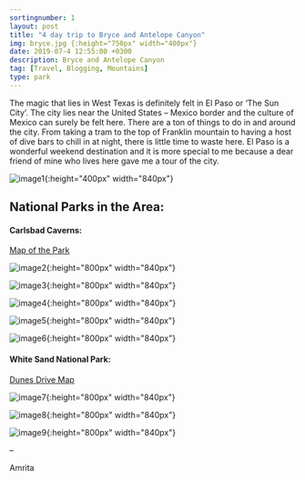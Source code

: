 ```yaml
---
sortingnumber: 1
layout: post
title: "4 day trip to Bryce and Antelope Canyon"
img: bryce.jpg {:height="750px" width="400px"}
date: 2019-07-4 12:55:00 +0300
description: Bryce and Antelope Canyon
tag: [Travel, Blogging, Mountains]
type: park
---
```


The magic that lies in West Texas is definitely felt in El Paso or ‘The Sun City’. The city lies near the United States – Mexico border and the culture of Mexico can surely be felt here. There are a ton of things to do in and around the city. From taking a tram to the top of Franklin mountain to having a host of dive bars to chill in at night, there is little time to waste here. El Paso is a wonderful weekend destination and it is more special to me because a dear friend of mine who lives here gave me a tour of the city.

![image1]({{site.baseurl}}/assets/img/el_paso_1.jpg){:height="400px" width="840px"}


## National Parks in the Area:


#### Carlsbad Caverns:

[Map of the Park](https://www.nps.gov/cave/planyourvisit/upload/cave_map.pdf)


![image2]({{site.baseurl}}/assets/img/el_paso_2.jpg){:height="800px" width="840px"}


![image3]({{site.baseurl}}/assets/img/el_paso_3.jpg){:height="800px" width="840px"}


![image4]({{site.baseurl}}/assets/img/el_paso_4.jpg){:height="800px" width="840px"}


![image5]({{site.baseurl}}/assets/img/el_paso_5.jpg){:height="800px" width="840px"}


![image6]({{site.baseurl}}/assets/img/el_paso_6.jpg){:height="800px" width="840px"}


#### White Sand National Park:

[Dunes Drive Map](https://www.nps.gov/whsa/planyourvisit/upload/Dunes_Drive_Map_8_11_16_-870KB_PDF.pdf)


![image7]({{site.baseurl}}/assets/img/el_paso_7.jpg){:height="800px" width="840px"}


![image8]({{site.baseurl}}/assets/img/el_paso_8.jpg){:height="800px" width="840px"}




![image9]({{site.baseurl}}/assets/img/el_paso_9.jpg){:height="800px" width="840px"}




–

Amrita
